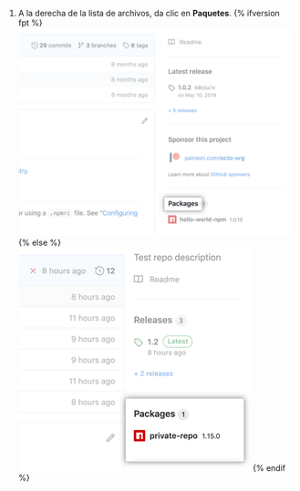 1. A la derecha de la lista de archivos, da clic en **Paquetes**.
  {% ifversion fpt %}
  ![Enlace de paquetes en la página de resumen](/assets/images/help/package-registry/packages-link.png)
  {% else %}
  ![Enlace de paquetes en la página de resumen](/assets/images/help/package-registry/packages-from-repo.png)
  {% endif %}

